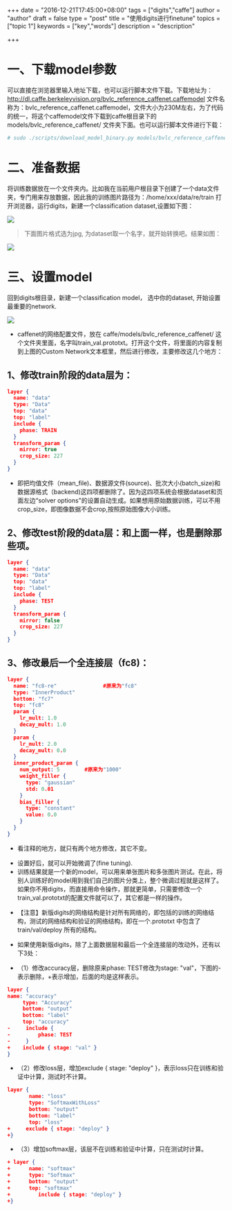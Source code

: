 +++
date = "2016-12-21T17:45:00+08:00"
tags = ["digits","caffe"]
author = "author"
draft = false
type = "post"
title = "使用digits进行finetune"
topics = ["topic 1"]
keywords = ["key","words"]
description = "description"

+++

# 一、下载model参数

  可以直接在浏览器里输入地址下载，也可以运行脚本文件下载。下载地址为：http://dl.caffe.berkeleyvision.org/bvlc_reference_caffenet.caffemodel
文件名称为：bvlc_reference_caffenet.caffemodel，文件大小为230M左右，为了代码的统一，将这个caffemodel文件下载到caffe根目录下的 models/bvlc_reference_caffenet/ 文件夹下面。也可以运行脚本文件进行下载：

```sh
# sudo ./scripts/download_model_binary.py models/bvlc_reference_caffenet
```

# 二、准备数据

  将训练数据放在一个文件夹内。比如我在当前用户根目录下创建了一个data文件夹，专门用来存放数据，因此我的训练图片路径为：/home/xxx/data/re/train
打开浏览器，运行digits，新建一个classification dataset,设置如下图：

![](/post/images/digits/image001.png)

> 下面图片格式选为jpg, 为dataset取一个名字，就开始转换吧。结果如图：

![](/post/images/digits/image003.png)

# 三、设置model

  回到digits根目录，新建一个classification model， 选中你的dataset, 开始设置最重要的network.

![](/post/images/digits/image005.png)

- caffenet的网络配置文件，放在 caffe/models/bvlc_reference_caffenet/ 这个文件夹里面，名字叫train_val.prototxt。打开这个文件，将里面的内容复制到上图的Custom Network文本框里，然后进行修改，主要修改这几个地方：

## 1、修改train阶段的data层为：

```json
layer {
  name: "data"
  type: "Data"
  top: "data"
  top: "label"
  include {
    phase: TRAIN
  }
  transform_param {
    mirror: true
    crop_size: 227
  }
}

```

- 即把均值文件（mean_file)、数据源文件(source)、批次大小(batch_size)和数据源格式（backend)这四项都删除了。因为这四项系统会根据dataset和页面左边“solver options"的设置自动生成。如果想用原始数据训练，可以不用crop_size，即图像数据不会crop,按照原始图像大小训练。

## 2、修改test阶段的data层：和上面一样，也是删除那些项。

```json
layer {
  name: "data"
  type: "Data"
  top: "data"
  top: "label"
  include {
    phase: TEST
  }
  transform_param {
    mirror: false
    crop_size: 227
  }
}
```

## 3、修改最后一个全连接层（fc8)：

```json
layer {
  name: "fc8-re"               #原来为"fc8"
  type: "InnerProduct"
  bottom: "fc7"
  top: "fc8"
  param {
    lr_mult: 1.0
    decay_mult: 1.0
  }
  param {
    lr_mult: 2.0
    decay_mult: 0.0
  }
  inner_product_param {
    num_output: 5        #原来为"1000"
    weight_filler {
      type: "gaussian"
      std: 0.01
    }
    bias_filler {
      type: "constant"
      value: 0.0
    }
  }
}
```

- 看注释的地方，就只有两个地方修改，其它不变。
* 设置好后，就可以开始微调了(fine tuning).
* 训练结果就是一个新的model，可以用来单张图片和多张图片测试。在此，将别人训练好的model用到我们自己的图片分类上，整个微调过程就是这样了。如果你不用digits，而直接用命令操作，那就更简单，只需要修改一个train_val.prototxt的配置文件就可以了，其它都是一样的操作。
- 【注意】新版digits的网络结构是针对所有网络的，即包括的训练的网络结构，测试的网络结构和验证的网络结构，即在一个.prototxt 中包含了train/val/deploy 所有的结构。

- 如果使用新版digits，除了上面数据层和最后一个全连接层的改动外，还有以下3处：

* （1）修改accuracy层，删除原来phase: TEST修改为stage: "val"，下图的-表示删除，+表示增加，后面的均是这样表示。

```json
layer {
name: "accuracy"
     type: "Accuracy"
     bottom: "output"
     bottom: "label"
     top: "accuracy"
-     include {
-         phase: TEST
-     }
+    include { stage: "val" }
}
```
* （2）修改loss层，增加exclude { stage: "deploy" }，表示loss只在训练和验证中计算，测试时不计算。

```json
layer {
       name: "loss"
       type: "SoftmaxWithLoss"
       bottom: "output"
       bottom: "label"
       top: "loss"
+     exclude { stage: "deploy" }
+}
```

* （3）增加softmax层，该层不在训练和验证中计算，只在测试时计算。

```json
+ layer {
+      name: "softmax"
+      type: "Softmax"
+      bottom: "output"
+      top: "softmax"
+         include { stage: "deploy" }
+}
```


